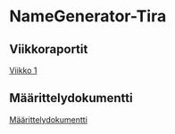 # NameGenerator-Tira

## Viikkoraportit

[Viikko 1](https://github.com/ruuskal/NameGenerator-Tira/blob/main/Dokumentaatio/Viikkoraportti1.txt) 

## Määrittelydokumentti

[Määrittelydokumentti](https://github.com/ruuskal/NameGenerator-Tira/blob/main/Dokumentaatio/M%C3%A4%C3%A4rittelydokumentti.txt)
